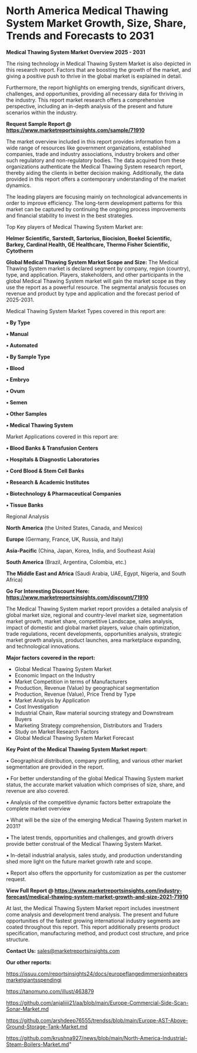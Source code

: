  # North America Medical Thawing System Market Growth, Size, Share, Trends and Forecasts to 2031

<Strong> Medical Thawing System Market Overview 2025 - 2031</strong>

The rising technology in Medical Thawing System Market is also depicted in this research report. Factors that are boosting the growth of the market, and giving a positive push to thrive in the global market is explained in detail.

Furthermore, the report highlights on emerging trends, significant drivers, challenges, and opportunities, providing all necessary data for thriving in the industry. This report market research offers a comprehensive perspective, including an in-depth analysis of the present and future scenarios within the industry.

<strong>Request Sample Report @ <a href=https://www.marketreportsinsights.com/sample/71910>https://www.marketreportsinsights.com/sample/71910</a></strong>

The market overview included in this report provides information from a wide range of resources like government organizations, established companies, trade and industry associations, industry brokers and other such regulatory and non-regulatory bodies. The data acquired from these organizations authenticate the Medical Thawing System research report, thereby aiding the clients in better decision making. Additionally, the data provided in this report offers a contemporary understanding of the market dynamics.

The leading players are focusing mainly on technological advancements in order to improve efficiency. The long-term development patterns for this market can be captured by continuing the ongoing process improvements and financial stability to invest in the best strategies.

Top Key players of Medical Thawing System Market are:

<strong>Helmer Scientific, Sarstedt, Sartorius, Biocision, Boekel Scientific, Barkey, Cardinal Health, GE Healthcare, Thermo Fisher Scientific, Cytotherm</strong>

<strong><b>Global Medical Thawing System Market Scope and Size:</b></strong>
The Medical Thawing System market is declared segment by company, region (country), type, and application. Players, stakeholders, and other participants in the global Medical Thawing System market will gain the market scope as they use the report as a powerful resource. The segmental analysis focuses on revenue and product by type and application and the forecast period of 2025-2031.

Medical Thawing System Market Types covered in this report are:

<strong>• By Type

• Manual

• Automated

• By Sample Type

• Blood

• Embryo

• Ovum

• Semen

• Other Samples

• Medical Thawing System</strong>

Market Applications covered in this report are:

<strong>• Blood Banks & Transfusion Centers

• Hospitals & Diagnostic Laboratories

• Cord Blood & Stem Cell Banks

• Research & Academic Institutes

• Biotechnology & Pharmaceutical Companies

• Tissue Banks</strong> 

Regional Analysis

<strong>North America</strong> (the United States, Canada, and Mexico)

<strong>Europe</strong> (Germany, France, UK, Russia, and Italy)

<strong>Asia-Pacific</strong> (China, Japan, Korea, India, and Southeast Asia)

<strong>South America</strong> (Brazil, Argentina, Colombia, etc.)

<strong>The Middle East and Africa</strong> (Saudi Arabia, UAE, Egypt, Nigeria, and South Africa)

<strong>Go For Interesting Discount Here: <a href=https://www.marketreportsinsights.com/discount/71910>https://www.marketreportsinsights.com/discount/71910</a></strong>

The Medical Thawing System market report provides a detailed analysis of global market size, regional and country-level market size, segmentation market growth, market share, competitive Landscape, sales analysis, impact of domestic and global market players, value chain optimization, trade regulations, recent developments, opportunities analysis, strategic market growth analysis, product launches, area marketplace expanding, and technological innovations.

<strong><b>Major factors covered in the report:</b></strong>
<ul>
  <li>Global Medical Thawing System Market </li>
  <li>Economic Impact on the Industry</li>
  <li>Market Competition in terms of Manufacturers</li>
  <li>Production, Revenue (Value) by geographical segmentation</li>
  <li>Production, Revenue (Value), Price Trend by Type</li>
  <li>Market Analysis by Application</li>
  <li>Cost Investigation</li>
  <li>Industrial Chain, Raw material sourcing strategy and Downstream Buyers</li>
  <li>Marketing Strategy comprehension, Distributors and Traders</li>
  <li>Study on Market Research Factors</li>
  <li>Global Medical Thawing System Market Forecast</li>
</ul>

<strong><b>Key Point of the Medical Thawing System Market report:</b></strong>

• Geographical distribution, company profiling, and various other market segmentation are provided in the report.

• For better understanding of the global Medical Thawing System market status, the accurate market valuation which comprises of size, share, and revenue are also covered.

• Analysis of the competitive dynamic factors better extrapolate the complete market overview

• What will be the size of the emerging Medical Thawing System market in 2031?

• The latest trends, opportunities and challenges, and growth drivers provide better construal of the Medical Thawing System Market.

• In-detail industrial analysis, sales study, and production understanding shed more light on the future market growth rate and scope.

• Report also offers the opportunity for customization as per the customer request.

<strong><b>View Full Report @ <a href=https://www.marketreportsinsights.com/industry-forecast/medical-thawing-system-market-growth-and-size-2021-71910>https://www.marketreportsinsights.com/industry-forecast/medical-thawing-system-market-growth-and-size-2021-71910</a></b></strong>


At last, the Medical Thawing System Market report includes investment come analysis and development trend analysis. The present and future opportunities of the fastest growing international industry segments are coated throughout this report. This report additionally presents product specification, manufacturing method, and product cost structure, and price structure.

<strong>Contact Us:</strong>
sales@marketreportsinsights.com

<strong>Our other reports:</strong>

<a href=https://issuu.com/reportsinsights24/docs/europeflangedimmersionheatersmarketgiantsspendingi>https://issuu.com/reportsinsights24/docs/europeflangedimmersionheatersmarketgiantsspendingi</a>

<a href=https://tanomuno.com/illust/463879>https://tanomuno.com/illust/463879</a>

<a href=https://github.com/anjaliiii21/aa/blob/main/Europe-Commercial-Side-Scan-Sonar-Market.md>https://github.com/anjaliiii21/aa/blob/main/Europe-Commercial-Side-Scan-Sonar-Market.md</a>

<a href=https://github.com/arshdeep76555/trendss/blob/main/Europe-AST-Above-Ground-Storage-Tank-Market.md>https://github.com/arshdeep76555/trendss/blob/main/Europe-AST-Above-Ground-Storage-Tank-Market.md</a>

<a href=https://github.com/krushna927/news/blob/main/North-America-Industrial-Steam-Boilers-Market.md>https://github.com/krushna927/news/blob/main/North-America-Industrial-Steam-Boilers-Market.md</a>"
